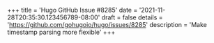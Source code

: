 +++
title = 'Hugo GitHub Issue #8285'
date = '2021-11-28T20:35:30.123456789-08:00'
draft = false
details = 'https://github.com/gohugoio/hugo/issues/8285'
description = 'Make timestamp parsing more flexible'
+++
